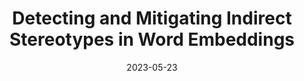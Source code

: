 ---
title: "Detecting and Mitigating Indirect Stereotypes in Word Embeddings"
collection: pubP
# url: /publications/measure-space-scattering
excerpt: ''
date: 2023-05-23
venue: 'arXiv preprint'
paperurl: 'https://doi.org/10.48550/arXiv.2305.14574'
arxivurl: 'https://doi.org/10.48550/arXiv.2305.14574'
citation: 'George, E., Chew, J.A., Needell, D. Submitted for publication, 2023.'
---